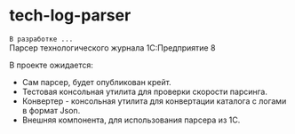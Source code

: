 # tech-log-parser
`В разработке ...`  
Парсер технологического журнала 1С:Предприятие 8

В проекте ожидается:
- Сам парсер, будет опубликован крейт.
- Тестовая консольная утилита для проверки скорости парсинга.
- Конвертер - консольная утилита для конвертации каталога с логами в формат Json.
- Внешняя компонента, для использования парсера из 1С.
